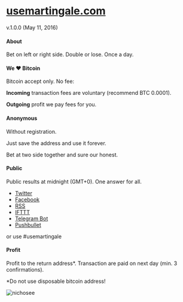 # [usemartingale.com](http://usemartingale.com/)
v.1.0.0 (May 11, 2016)

#### About
Bet on left or right side.
Double or lose.
Once a day.

#### We ♥ Bitcoin
Bitcoin accept only. No fee:

**Incoming** transaction fees are voluntary (recommend BTC 0.0001).

**Outgoing** profit we pay fees for you.

#### Anonymous
Without registration.

Just save the address and use it forever.

Bet at two side together and sure our honest.

#### Public
Public results at midnight (GMT+0). One answer for all.

* [Twitter](http://usemartingale.com/)
* [Facebook](http://usemartingale.com/)
* [RSS](http://usemartingale.com/)
* [IFTTT](http://usemartingale.com/)
* [Telegram Bot](http://usemartingale.com/)
* [Pushbullet](http://usemartingale.com/)

or use #usemartingale

#### Profit
Profit to the return address*. Transaction are paid on next day (min. 3 confirmations).

*Do not use disposable bitcoin address!

![nichosee](/img/nichosee.png)
